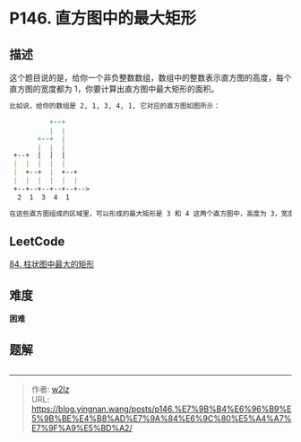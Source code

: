 # P146. 直方图中的最大矩形


<!--more-->

## 描述

这个题目说的是，给你一个非负整数数组，数组中的整数表示直方图的高度，每个直方图的宽度都为 1，你要计算出直方图中最大矩形的面积。

```markdown
比如说，给你的数组是 2, 1, 3, 4, 1, 它对应的直方图如图所示：

          +--+
          |  |
       +--+  |
       |  |  |
 +--+  |  |  |
 |  |  |  |  |
 |  +--+  |  +--+
 |  |  |  |  |  |
 +--+--+--+--+--+-->
  2  1  3  4  1

在这些直方图组成的区域里，可以形成的最大矩形是 3 和 4 这两个直方图中，高度为 3，宽度为 2 的矩形。它的面积为 6，因此你要返回 6。
```

## LeetCode

[84. 柱状图中最大的矩形](https://leetcode.cn/problems/largest-rectangle-in-histogram/description/)

## 难度

**困难**

## 题解

```java

```


---

> 作者: [w2lz](https://github.com/w2lz)  
> URL: https://blog.yingnan.wang/posts/p146.%E7%9B%B4%E6%96%B9%E5%9B%BE%E4%B8%AD%E7%9A%84%E6%9C%80%E5%A4%A7%E7%9F%A9%E5%BD%A2/  

